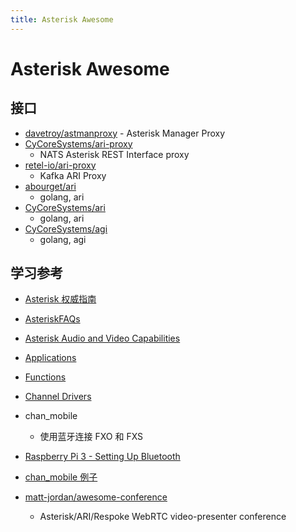 ```yaml
---
title: Asterisk Awesome
---
```


# Asterisk Awesome


## 接口
- [davetroy/astmanproxy](https://github.com/davetroy/astmanproxy) - Asterisk Manager Proxy
- [CyCoreSystems/ari-proxy](https://github.com/CyCoreSystems/ari-proxy)
  - NATS Asterisk REST Interface proxy
- [retel-io/ari-proxy](https://github.com/retel-io/ari-proxy)
  - Kafka ARI Proxy
- [abourget/ari](https://github.com/abourget/ari)
  - golang, ari
- [CyCoreSystems/ari](https://github.com/CyCoreSystems/ari)
  - golang, ari
- [CyCoreSystems/agi](https://github.com/CyCoreSystems/agi)
  - golang, agi

## 学习参考

- [Asterisk 权威指南](https://zh.wikibooks.org/zh/Asterisk权威指南)
- [AsteriskFAQs](https://asteriskfaqs.org/)
- [Asterisk Audio and Video Capabilities](https://wiki.asterisk.org/wiki/display/AST/Asterisk+Audio+and+Video+Capabilities)
- [Applications](https://wiki.asterisk.org/wiki/display/AST/Asterisk+14+Dialplan+Applications)
- [Functions](https://wiki.asterisk.org/wiki/display/AST/Asterisk+14+Dialplan+Functions)
- [Channel Drivers](https://wiki.asterisk.org/wiki/display/AST/Channel+Drivers)

- chan_mobile
  - 使用蓝牙连接 FXO 和 FXS
- [Raspberry Pi 3 - Setting Up Bluetooth](https://wiki.alpinelinux.org/wiki/Raspberry_Pi_3_-_Setting_Up_Bluetooth)
- [chan_mobile 例子](http://www.osslab.org.tw/VoIP/IP_PBX/%E8%BB%9F%E9%AB%94%E5%BC%8F_IP_PBX/Asterisk_-_%E5%85%8D%E8%B2%BB_IP_PBX_%E7%B6%B2%E8%B7%AF%E9%9B%BB%E8%A9%B1%E4%BA%A4%E6%8F%9B%E5%B9%B3%E5%8F%B0/GSM_Gateway/Asterisk_%E4%BD%BF%E7%94%A8%E8%97%8D%E8%8A%BD%E9%80%A3%E6%8E%A5%E6%89%8B%E6%A9%9F_-_chan_mobile)

- [matt-jordan/awesome-conference](https://github.com/matt-jordan/awesome-conference)
  - Asterisk/ARI/Respoke WebRTC video-presenter conference

